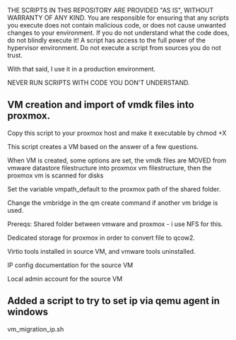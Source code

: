THE SCRIPTS IN THIS REPOSITORY ARE PROVIDED "AS IS", WITHOUT WARRANTY OF ANY KIND. You are responsible for ensuring that any scripts you execute does not contain malicious code, or does not cause unwanted changes to your environment. If you do not understand what the code does, do not blindly execute it! A script has access to the full power of the hypervisor environment. Do not execute a script from sources you do not trust.

With that said, I use it in a production environment.

NEVER RUN SCRIPTS WITH CODE YOU DON'T UNDERSTAND.

## VM creation and import of vmdk files into proxmox.

Copy this script to your proxmox host and make it executable by chmod +X

This script creates a VM based on the answer of a few questions. 

When VM is created, some options are set, the vmdk files are MOVED from vmware datastore filestructure into proxmox vm filestructure, then the proxmox vm is scanned for disks

Set the variable vmpath_default to the proxmox path of the shared folder.

Change the vmbridge in the qm create command if another vm bridge is used.

Prereqs:
Shared folder between vmware and proxmox - i use NFS for this. 

Dedicated storage for proxmox in order to convert file to qcow2. 

Virtio tools installed in source VM, and vmware tools uninstalled.

IP config documentation for the source VM

Local admin account for the source VM

## Added a script to try to set ip via qemu agent in windows

vm_migration_ip.sh
